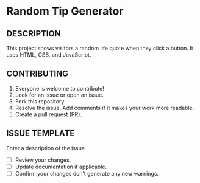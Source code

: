 # Random Tip Generator

## DESCRIPTION
This project shows visitors a random life quote when they click a button. It uses HTML, CSS, and JavaScript.

## CONTRIBUTING
1. Everyone is welcome to contribute!
2. Look for an issue or open an issue.
3. Fork this repository.
4. Resolve the issue. Add comments if it makes your work more readable.
5. Create a pull request (PR).

## ISSUE TEMPLATE
Enter a description of the issue
- [ ] Review your changes.
- [ ] Update documentation if applicable.
- [ ] Confirm your changes don’t generate any new warnings.
